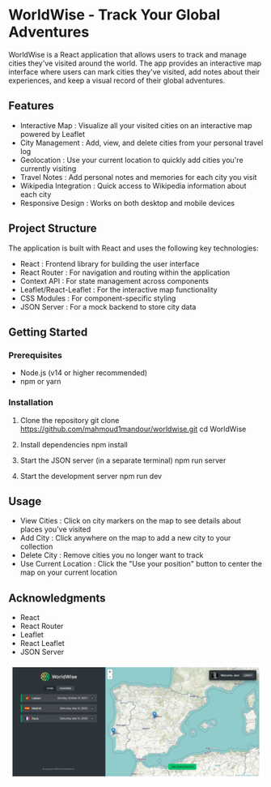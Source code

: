 # WorldWise - Track Your Global Adventures

WorldWise is a React application that allows users to track and manage cities they've visited around the world. The app provides an interactive map interface where users can mark cities they've visited, add notes about their experiences, and keep a visual record of their global adventures.

## Features

- Interactive Map : Visualize all your visited cities on an interactive map powered by Leaflet
- City Management : Add, view, and delete cities from your personal travel log
- Geolocation : Use your current location to quickly add cities you're currently visiting
- Travel Notes : Add personal notes and memories for each city you visit
- Wikipedia Integration : Quick access to Wikipedia information about each city
- Responsive Design : Works on both desktop and mobile devices

## Project Structure

The application is built with React and uses the following key technologies:

- React : Frontend library for building the user interface
- React Router : For navigation and routing within the application
- Context API : For state management across components
- Leaflet/React-Leaflet : For the interactive map functionality
- CSS Modules : For component-specific styling
- JSON Server : For a mock backend to store city data

## Getting Started

### Prerequisites

- Node.js (v14 or higher recommended)
- npm or yarn

### Installation

1. Clone the repository
   git clone https://github.com/mahmoud1mandour/worldwise.git
   cd WorldWise

2. Install dependencies
   npm install

3. Start the JSON server (in a separate terminal)
   npm run server

4. Start the development server
   npm run dev

## Usage

- View Cities : Click on city markers on the map to see details about places you've visited
- Add City : Click anywhere on the map to add a new city to your collection
- Delete City : Remove cities you no longer want to track
- Use Current Location : Click the "Use your position" button to center the map on your current location

## Acknowledgments

- React
- React Router
- Leaflet
- React Leaflet
- JSON Server

![App Screenshot](./public/Images/Screenshot.png)
